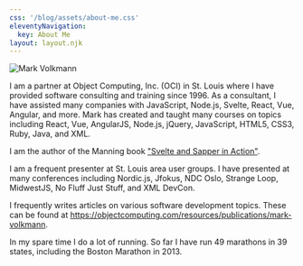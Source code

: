 ```yaml
---
css: '/blog/assets/about-me.css'
eleventyNavigation:
  key: About Me
layout: layout.njk
---
```


![Mark Volkmann](https://avatars0.githubusercontent.com/u/79312?s=460&v=4 'Mark Volkmann')

I am a partner at Object Computing, Inc. (OCI) in St. Louis
where I have provided software consulting and training since 1996.
As a consultant, I have assisted many companies with
JavaScript, Node.js, Svelte, React, Vue, Angular, and more.
Mark has created and taught many courses on topics including
React, Vue, AngularJS, Node.js, jQuery, JavaScript,
HTML5, CSS3, Ruby, Java, and XML.

I am the author of the Manning book
["Svelte and Sapper in Action"](https://www.manning.com/books/svelte-and-sapper-in-action).

I am a frequent presenter at St. Louis area user groups.
I have presented at many conferences including
Nordic.js, Jfokus, NDC Oslo, Strange Loop, MidwestJS,
No Fluff Just Stuff, and XML DevCon.

I frequently writes articles on various software development topics.
These can be found at
<https://objectcomputing.com/resources/publications/mark-volkmann>.

In my spare time I do a lot of running.
So far I have run 49 marathons in 39 states,
including the Boston Marathon in 2013.
